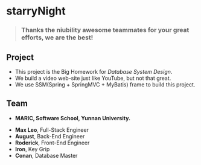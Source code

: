 # starryNight
> ### Thanks the niubility awesome teammates for your great efforts, we are the best!
## Project
* This project is the Big Homework for *Database System Design*.
* We build a video web-site just like YouTube, but not that great.
* We use SSM(Spring + SpringMVC + MyBatis) frame to build this project.
## Team
- **MARIC, Software School, Yunnan University.**
* **Max Leo**, Full-Stack Engineer
* **August**, Back-End Engineer
* **Roderick**, Front-End Engineer
* **Iron**, Key Grip
* **Conan**, Database Master